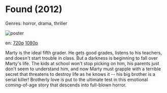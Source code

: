 # Found (2012)

Genres: horror, drama, thriller

![poster](http://image.tmdb.org/t/p/w500/azKs0fwnMwGnfiR5whMP3xIjUAZ.jpg)

en:
  [720p](magnet:?xt=urn:btih:c5671bcd74f20f1ed0809a5e4a9941ec8e395d47&dn=Found+%282012%29+720p+BrRip+x264+-+YIFY&tr=udp%3A%2F%2Ftracker.openbittorrent.com%3A80%2Fannounce&tr=udp%3A%2F%2Fglotorrents.pw%3A6969%2Fannounce&tr=udp%3A%2F%2Ftracker.openbittorrent.com%3A80%2Fannounce&tr=udp%3A%2F%2Ftracker.opentrackr.org%3A1337%2Fannounce&tr=udp%3A%2F%2Fzer0day.to%3A1337%2Fannounce&tr=udp%3A%2F%2Ftracker.coppersurfer.tk%3A6969%2Fannounce)
  [1080p](magnet:?xt=urn:btih:33f68396c2f929c9c3132390ee6fa7ac6ead09cf&dn=Found+%282012%29+1080p+BrRip+x264+-+YIFY&tr=udp%3A%2F%2Ftracker.openbittorrent.com%3A80%2Fannounce&tr=udp%3A%2F%2Fglotorrents.pw%3A6969%2Fannounce&tr=udp%3A%2F%2Ftracker.openbittorrent.com%3A80%2Fannounce&tr=udp%3A%2F%2Ftracker.opentrackr.org%3A1337%2Fannounce&tr=udp%3A%2F%2Fzer0day.to%3A1337%2Fannounce&tr=udp%3A%2F%2Ftracker.coppersurfer.tk%3A6969%2Fannounce)
  


Marty is the ideal fifth grader. He gets good grades, listens to his teachers, and doesn't start trouble in class. But a darkness is beginning to fall over Marty's life. The kids at school won't stop picking on him, his parents just don't seem to understand him, and now Marty must grapple with a terrible secret that threatens to destroy life as he knows it -- his big brother is a serial killer! Brotherly love is put to the ultimate test in this emotional coming-of-age story that descends into full-blown horror.